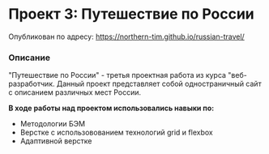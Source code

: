 # Проект 3: Путешествие по России

Опубликован по адресу: https://northern-tim.github.io/russian-travel/

### Описание
"Путешествие по России" - третья проектная работа из курса "веб-разработчик. Данный проект представляет собой одностраничный сайт с описанием различных мест России.

**В ходе работы над проектом использовались навыки по:**

- Методологии БЭМ
- Верстке с использовованием технологий grid и flexbox
- Адаптивной верстке